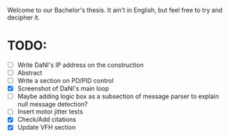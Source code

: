 Welcome to our Bachelor's thesis. It ain't in English, but feel free to try and decipher it.

# TODO:

- [ ] Write DaNI's IP address on the construction
- [ ] Abstract
- [ ] Write a section on PD/PID control
- [x] Screenshot of DaNI's main loop
- [ ] Maybe adding logic box as a subsection of message parser to explain null message detection?
- [ ] Insert motor jitter tests
- [x] Check/Add citations
- [x] Update VFH section
